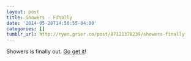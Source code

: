 ```yaml
---
layout: post
title: Showers - Finally
date: '2014-05-28T14:50:55-04:00'
categories: []
tumblr_url: http://ryan.grier.co/post/87121378239/showers-finally
---
```

Showers is finally out. [Go get it](https://itunes.apple.com/us/app/showers-white-noise-generator/id842747465?mt=8)!

